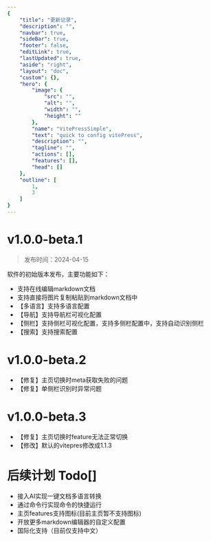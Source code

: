 ```yaml
---
{
    "title": "更新记录",
    "description": "",
    "navbar": true,
    "sideBar": true,
    "footer": false,
    "editLink": true,
    "lastUpdated": true,
    "aside": "right",
    "layout": "doc",
    "custom": {},
    "hero": {
        "image": {
            "src": "",
            "alt": "",
            "width": "",
            "height": ""
        },
        "name": "VitePressSimple",
        "text": "quick to config vitePress",
        "description": "",
        "tagline": "",
        "actions": [],
        "features": [],
        "head": []
    },
    "outline": [
        1,
        3
    ]
}
---
```


# v1.0.0-beta.1

> 发布时间：2024-04-15

软件的初始版本发布，主要功能如下：

* 支持在线编辑markdown文档
* 支持直接将图片复制粘贴到markdown文档中
* 【多语言】支持多语言配置
* 【导航】支持导航栏可视化配置
* 【侧栏】支持侧栏可视化配置，支持多侧栏配置中，支持自动识别侧栏
* 【搜索】支持搜索配置

# v1.0.0-beta.2

* 【修复】主页切换时meta获取失败的问题
* 【修复】单侧栏识别时异常问题

# v1.0.0-beta.3

* 【修复】主页切换时feature无法正常切换
* 【修改】默认的vitepres修改成1.1.3

# 后续计划 Todo[]

* 接入AI实现一键文档多语言转换
* 通过命令行实现命令的快捷运行
* 主页features支持图标(目前主页暂不支持图标)
* 开放更多markdown编辑器的自定义配置
* 国际化支持（目前仅支持中文）
